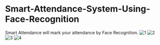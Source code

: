 # Smart-Attendance-System-Using-Face-Recognition
Smart Attendance will mark your attendance by Face Recognition.
![1](https://user-images.githubusercontent.com/51255866/167266092-0d13c7ef-bbee-450f-9f8f-e006d4fd577b.png)
![2](https://user-images.githubusercontent.com/51255866/167266208-32685245-7504-44f1-bef2-1a9cd9794f2b.png)
![3](https://user-images.githubusercontent.com/51255866/167266213-f554ba0f-89b4-4a2b-916b-56f0379bd3f4.png)
![4](https://user-images.githubusercontent.com/51255866/167266218-a30b8756-5a54-4abd-9783-d4764d18a8fa.png)
